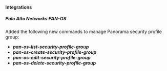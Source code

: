
#### Integrations

##### Palo Alto Networks PAN-OS

Added the following new commands to manage Panorama security profile group:
- ***pan-os-list-security-profile-group***
- ***pan-os-create-security-profile-group***
- ***pan-os-edit-security-profile-group***
- ***pan-os-delete-security-profile-group***
